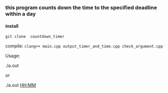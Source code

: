 ### this program counts down the time to the specified deadline within a day

#### install
`git clone  countdown_timer`

compile: `clang++ main.cpp output_timer_and_time.cpp check_argument.cpp`

Usage:

./a.out

or

./a.out <HH:MM>
